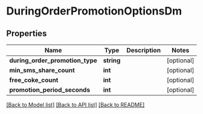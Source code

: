 # DuringOrderPromotionOptionsDm

## Properties
Name | Type | Description | Notes
------------ | ------------- | ------------- | -------------
**during_order_promotion_type** | **string** |  | [optional] 
**min_sms_share_count** | **int** |  | [optional] 
**free_coke_count** | **int** |  | [optional] 
**promotion_period_seconds** | **int** |  | [optional] 

[[Back to Model list]](../README.md#documentation-for-models) [[Back to API list]](../README.md#documentation-for-api-endpoints) [[Back to README]](../README.md)


